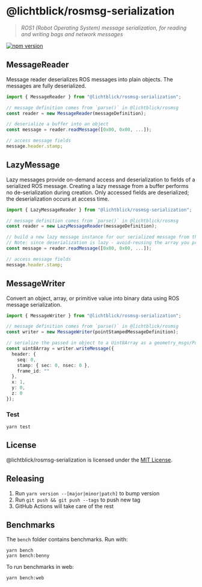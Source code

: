 # @lichtblick/rosmsg-serialization

> _ROS1 (Robot Operating System) message serialization, for reading and writing bags and network messages_

[![npm version](https://img.shields.io/npm/v/@lichtblick/rosmsg-serialization.svg?style=flat)](https://www.npmjs.com/package/@lichtblick/rosmsg-serialization)

## MessageReader

Message reader deserializes ROS messages into plain objects. The messages are fully deserialized.

```typescript
import { MessageReader } from "@lichtblick/rosmsg-serialization";

// message definition comes from `parse()` in @lichtblick/rosmsg
const reader = new MessageReader(messageDefinition);

// deserialize a buffer into an object
const message = reader.readMessage([0x00, 0x00, ...]);

// access message fields
message.header.stamp;
```

## LazyMessage

Lazy messages provide on-demand access and deserialization to fields of a serialized ROS message. Creating
a lazy message from a buffer performs no de-serialization during creation. Only accessed fields are
deserialized; the deserialization occurs at access time.

```Typescript
import { LazyMessageReader } from "@lichtblick/rosmsg-serialization";

// message definition comes from `parse()` in @lichtblick/rosmsg
const reader = new LazyMessageReader(messageDefinition);

// build a new lazy message instance for our serialized message from the Uint8Array
// Note: since deserialization is lazy - avoid-reusing the array you provide for other messages
const message = reader.readMessage([0x00, 0x00, ...]);

// access message fields
message.header.stamp;
```

## MessageWriter

Convert an object, array, or primitive value into binary data using ROS message serialization.

```Typescript
import { MessageWriter } from "@lichtblick/rosmsg-serialization";

// message definition comes from `parse()` in @lichtblick/rosmsg
const writer = new MessageWriter(pointStampedMessageDefinition);

// serialize the passed in object to a Uint8Array as a geometry_msgs/PointStamped message
const uint8Array = writer.writeMessage({
  header: {
    seq: 0,
    stamp: { sec: 0, nsec: 0 },
    frame_id: ""
  },
  x: 1,
  y: 0,
  z: 0
});
```

### Test

`yarn test`

## License

@lichtblick/rosmsg-serialization is licensed under the [MIT License](https://opensource.org/licenses/MIT).

## Releasing

1. Run `yarn version --[major|minor|patch]` to bump version
2. Run `git push && git push --tags` to push new tag
3. GitHub Actions will take care of the rest

## Benchmarks

The `bench` folder contains benchmarks. Run with:

```plain
yarn bench
yarn bench:benny
```

To run benchmarks in web:

```plain
yarn bench:web
```
